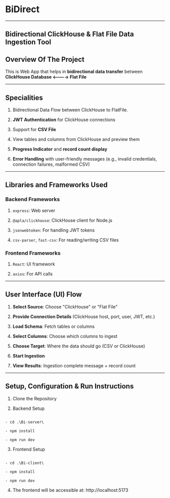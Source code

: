 # BiDirect
--------
## Bidirectional ClickHouse & Flat File Data Ingestion Tool

## Overview Of The Project

This is Web App that helps in **bidirectional data transfer** between **ClickHouse Database  <----> Flat File**

---

## Specialities

1. Bidirectional Data Flow between ClickHouse to FlatFile.

 2. **JWT Authentication** for ClickHouse connections

3. Support for **CSV File**

4. View tables and columns from ClickHouse and preview them

5.  **Progress Indicator** and **record count display**

6. **Error Handling** with user-friendly messages (e.g., invalid credentials, connection failures, malformed CSV)

---

## Libraries and Frameworks Used

### Backend Frameworks

1. `express`: Web server

2. `@apla/clickhouse`: ClickHouse client for Node.js

3. `jsonwebtoken`: For handling JWT tokens

4. `csv-parser`, `fast-csv`: For reading/writing CSV files

### Frontend Frameworks

1. `React`: UI framework

2. `axios`: For API calls

---

## User Interface (UI) Flow

1. **Select Source**: Choose "ClickHouse" or "Flat File"
   
2. **Provide Connection Details** (ClickHouse host, port, user, JWT, etc.)
   
3. **Load Schema**: Fetch tables or columns
   
4. **Select Columns**: Choose which columns to ingest
   
5. **Choose Target**: Where the data should go (CSV or ClickHouse)
    
6. **Start Ingestion**
    
7. **View Results**: Ingestion complete message + record count

---


## Setup, Configuration & Run Instructions

1. Clone the Repository

2. Backend Setup

```

- cd .\Bi-server\
  
- npm install

- npm run dev

```

3. Frontend Setup

```
   
- cd .\Bi-client\
  
- npm install

- npm run dev

```

4. The frontend will be accessible at: http://localhost:5173
